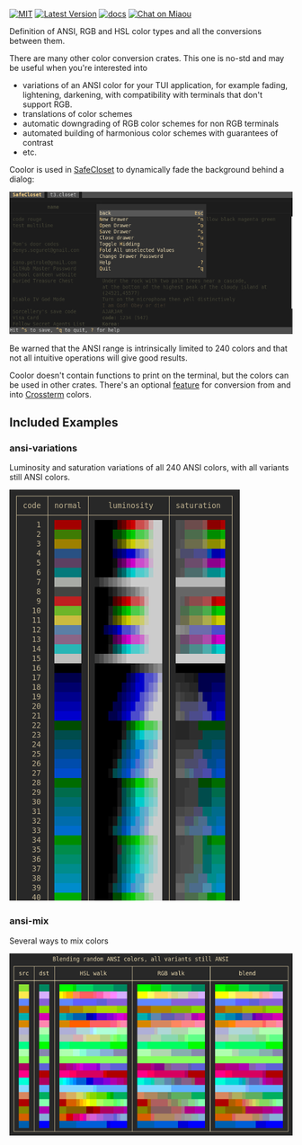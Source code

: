 [![MIT][s2]][l2] [![Latest Version][s1]][l1] [![docs][s3]][l3] [![Chat on Miaou][s4]][l4]

[s1]: https://img.shields.io/crates/v/coolor.svg
[l1]: https://crates.io/crates/coolor

[s2]: https://img.shields.io/badge/license-MIT-blue.svg
[l2]: LICENSE

[s3]: https://docs.rs/coolor/badge.svg
[l3]: https://docs.rs/coolor/

[s4]: https://miaou.dystroy.org/static/shields/room.svg
[l4]: https://miaou.dystroy.org/3

Definition of ANSI, RGB and HSL color types and all the conversions between them.

There are many other color conversion crates.
This one is no-std and may be useful when you're interested into

- variations of an ANSI color for your TUI application, for example fading, lightening, darkening, with compatibility with terminals that don't support RGB.
- translations of color schemes
- automatic downgrading of RGB color schemes for non RGB terminals
- automated building of harmonious color schemes with guarantees of contrast
- etc.

Coolor is used in [SafeCloset](https://github.com/Canop/safecloset) to dynamically fade the background behind a dialog:

![img](doc/faded-background.png)

Be warned that the ANSI range is intrinsically limited to 240 colors and that not all intuitive operations will give good results.

Coolor doesn't contain functions to print on the terminal, but the colors can be used in other crates.
There's an optional [feature](features.md) for conversion from and into [Crossterm](https://github.com/crossterm-rs/crossterm) colors.

## Included Examples

### ansi-variations

Luminosity and saturation variations of all 240 ANSI colors, with all variants still ANSI colors.

![ansi-variations](doc/ansi-variations.png)

### ansi-mix

Several ways to mix colors

![ansi-mix](doc/ansi-mix.png)
